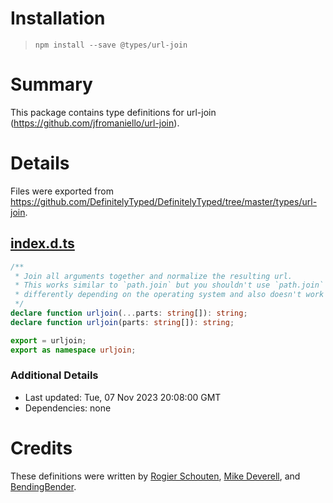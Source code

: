 # Installation
> `npm install --save @types/url-join`

# Summary
This package contains type definitions for url-join (https://github.com/jfromaniello/url-join).

# Details
Files were exported from https://github.com/DefinitelyTyped/DefinitelyTyped/tree/master/types/url-join.
## [index.d.ts](https://github.com/DefinitelyTyped/DefinitelyTyped/tree/master/types/url-join/index.d.ts)
````ts
/**
 * Join all arguments together and normalize the resulting url.
 * This works similar to `path.join` but you shouldn't use `path.join` for urls since it works
 * differently depending on the operating system and also doesn't work for some cases.
 */
declare function urljoin(...parts: string[]): string;
declare function urljoin(parts: string[]): string;

export = urljoin;
export as namespace urljoin;

````

### Additional Details
 * Last updated: Tue, 07 Nov 2023 20:08:00 GMT
 * Dependencies: none

# Credits
These definitions were written by [Rogier Schouten](https://github.com/rogierschouten), [Mike Deverell](https://github.com/devrelm), and [BendingBender](https://github.com/BendingBender).
